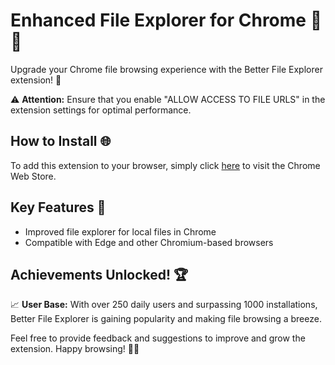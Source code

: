 # Enhanced File Explorer for Chrome 📂✨

Upgrade your Chrome file browsing experience with the Better File Explorer extension! 🚀 

⚠️ **Attention:** Ensure that you enable "ALLOW ACCESS TO FILE URLS" in the extension settings for optimal performance.

## How to Install 🌐
To add this extension to your browser, simply click [here](https://chrome.google.com/webstore/detail/better-file-explorer-for/enoogpocakiocfjdghdahjnmpgejpghd/related) to visit the Chrome Web Store.

## Key Features 🎉
- Improved file explorer for local files in Chrome
- Compatible with Edge and other Chromium-based browsers

## Achievements Unlocked! 🏆
📈 **User Base:** With over 250 daily users and surpassing 1000 installations, Better File Explorer is gaining popularity and making file browsing a breeze.

Feel free to provide feedback and suggestions to improve and grow the extension. Happy browsing! 🚀📂
